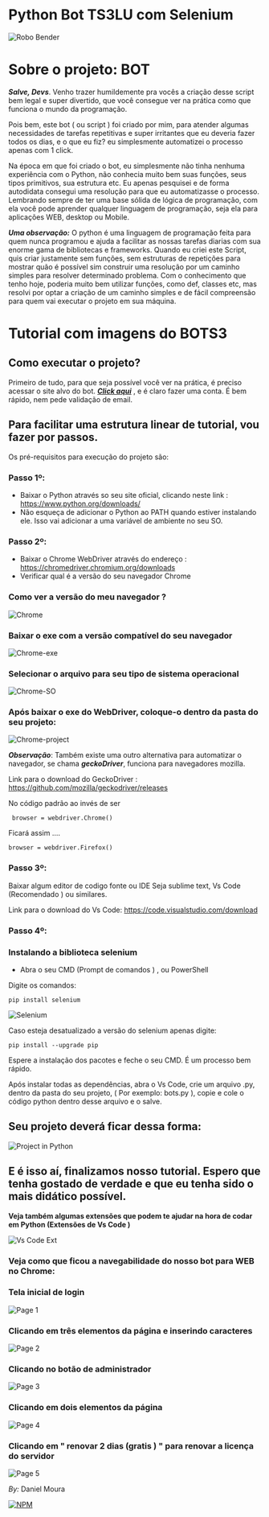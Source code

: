 # Python Bot TS3LU com Selenium

![Robo Bender](https://github.com/mouracfs007/Python-Bot-TS3LU/blob/main/Imagens%20-Tutorial%20BOT%20Ts3LU/bender-robot.jpg "Bender, de futurama")

# Sobre o projeto: BOT
   ***Salve, Devs***. Venho trazer humildemente pra vocês a criação desse script bem legal e super divertido, 
  que você consegue ver na prática como que funciona o mundo da programação.
  
  Pois bem, este bot ( ou script ) foi criado por mim, para atender algumas necessidades de tarefas repetitivas e super irritantes que eu deveria fazer todos os dias,
  e o que eu fiz? eu simplesmente automatizei o processo apenas com 1 click.
  
  Na época em que foi criado o bot, eu simplesmente não tinha nenhuma experiência com o Python, não conhecia muito bem suas funções, seus tipos primitivos, sua estrutura etc.
  Eu apenas pesquisei e de forma autodidata consegui uma resolução para que eu automatizasse o processo. Lembrando sempre de ter uma base sólida de lógica de programação,
  com ela você pode aprender qualquer linguagem de programação, seja ela para aplicações WEB, desktop ou Mobile.
  
  ***Uma observação:*** O python é uma linguagem de programação feita para quem nunca programou e ajuda a facilitar as nossas tarefas diarias com sua enorme gama de bibliotecas e frameworks.
  Quando eu criei este Script, quis criar justamente sem funções, sem estruturas de repetições para mostrar quão é possível sim construir uma resolução
  por um caminho simples para resolver determinado problema. Com o conhecimento que tenho hoje, poderia muito bem utilizar funções, como def, classes etc, mas resolvi
  por optar a criação de um caminho simples e de fácil compreensão para quem vai executar o projeto em sua máquina.
  
  
  # Tutorial com imagens do BOTS3
  
  ## Como executar o projeto? 
  
  Primeiro de tudo, para que seja possível você ver na prática, é preciso acessar o site alvo do bot. [***Click aqui***](https://www.ts3.lu/registro.php "Site do TS3LU") , e é claro fazer uma conta. É bem rápido, nem pede validação de email.
  
  ## Para facilitar uma estrutura linear de tutorial, vou fazer por passos.
  
  Os pré-requisitos para execução do projeto são:
  
  ### Passo 1º:
  
- Baixar o Python através so seu site oficial, clicando neste link : https://www.python.org/downloads/
- Não esqueça de adicionar o Python ao PATH quando estiver instalando ele. Isso vai adicionar a uma variável de ambiente no seu SO.

### Passo 2º:

- Baixar o Chrome WebDriver através do endereço : https://chromedriver.chromium.org/downloads
- Verificar qual é a versão do seu navegador Chrome
### Como ver a versão do meu navegador ? 
![Chrome](https://github.com/mouracfs007/Python-Bot-TS3LU/blob/main/Imagens%20-Tutorial%20BOT%20Ts3LU/drive%203.png "Chrome Webdriver")

### Baixar o exe com a versão compatível do seu navegador
![Chrome-exe](https://github.com/mouracfs007/Python-Bot-TS3LU/blob/main/Imagens%20-Tutorial%20BOT%20Ts3LU/drive%201.png "Chrome Webdriver")

### Selecionar o arquivo para seu tipo de sistema operacional
![Chrome-SO](https://github.com/mouracfs007/Python-Bot-TS3LU/blob/main/Imagens%20-Tutorial%20BOT%20Ts3LU/drive%202.png "Chrome Webdriver")

### Após baixar o exe do WebDriver, coloque-o dentro da pasta do seu projeto:
![Chrome-project](https://github.com/mouracfs007/Python-Bot-TS3LU/blob/main/Imagens%20-Tutorial%20BOT%20Ts3LU/drive%204.png "Chrome Webdriver")

***Observação***: Também existe uma outro alternativa para automatizar o navegador, se chama ***geckoDriver***, funciona para navegadores mozilla.

Link para o download do GeckoDriver : https://github.com/mozilla/geckodriver/releases

No código padrão ao invés de ser 

```
 browser = webdriver.Chrome()
```

Ficará assim ....
```
browser = webdriver.Firefox()
```


### Passo 3º: 

Baixar algum editor de codigo fonte ou IDE
Seja sublime text, Vs Code (Recomendado ) ou similares.


Link para o download do Vs Code: https://code.visualstudio.com/download


### Passo 4º:

### Instalando a biblioteca selenium

- Abra o seu CMD (Prompt de comandos ) , ou PowerShell

Digite os comandos:
```
pip install selenium
```

![Selenium](https://github.com/mouracfs007/Python-Bot-TS3LU/blob/main/Imagens%20-Tutorial%20BOT%20Ts3LU/install%20selenium....png "Instalação do selenium como dependências")


Caso esteja desatualizado a versão do selenium apenas digite:

```
pip install --upgrade pip
```

Espere a instalação dos pacotes e feche o seu CMD. É um processo bem rápido.

Após instalar todas as dependências, abra o Vs Code, crie um arquivo .py, dentro da pasta do seu projeto, ( Por exemplo: bots.py ), copie e cole o código python dentro desse arquivo e o salve.

## Seu projeto deverá ficar dessa forma:

![Project in Python](https://github.com/mouracfs007/Python-Bot-TS3LU/blob/main/Imagens%20-Tutorial%20BOT%20Ts3LU/folder%20bots3.png "Pasta do projeto")

## E é isso aí, finalizamos nosso tutorial. Espero que tenha gostado de verdade e que eu tenha sido o mais didático possível.

**Veja também algumas extensões que podem te ajudar na hora de codar em Python (Extensões de Vs Code )**

![Vs Code Ext](https://github.com/mouracfs007/Python-Bot-TS3LU/blob/main/Imagens%20-Tutorial%20BOT%20Ts3LU/Python%20extension%20image%20fixed.png "Extension Vs Code")


### Veja como que ficou a navegabilidade do nosso bot para WEB no Chrome: 



### Tela inicial de login
![Page 1](https://github.com/mouracfs007/Python-Bot-TS3LU/blob/main/Imagens%20-Tutorial%20BOT%20Ts3LU/page%201.png "Tela inicial")


### Clicando em três elementos da página e inserindo caracteres
![Page 2](https://github.com/mouracfs007/Python-Bot-TS3LU/blob/main/Imagens%20-Tutorial%20BOT%20Ts3LU/page%202.png "Colocando Login")


### Clicando no botão de administrador
![Page 3](https://github.com/mouracfs007/Python-Bot-TS3LU/blob/main/Imagens%20-Tutorial%20BOT%20Ts3LU/page%203.png "Clicando no painel de Administrador")


### Clicando em dois elementos da página
![Page 4](https://github.com/mouracfs007/Python-Bot-TS3LU/blob/main/Imagens%20-Tutorial%20BOT%20Ts3LU/page%204.png "Clicando na checkbox")


### Clicando em " renovar 2 dias (gratis ) " para renovar a licença do servidor
![Page 5](https://github.com/mouracfs007/Python-Bot-TS3LU/blob/main/Imagens%20-Tutorial%20BOT%20Ts3LU/page%205.png "Finalizando a requisição")

  
  _By:_ Daniel Moura
  
  [![NPM](https://img.shields.io/npm/l/react)](https://github.com/mouracfs007/Python-Bot-TS3LU/blob/main/LICENSE)
